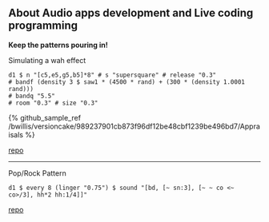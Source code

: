 ## About Audio apps development and Live coding programming


**Keep the patterns pouring in!**


Simulating a wah effect

```
d1 $ n "[c5,e5,g5,b5]*8" # s "supersquare" # release "0.3"
# bandf (density 3 $ saw1 * (4500 * rand) + (300 * (density 1.0001 rand)))
# bandq "5.5"
# room "0.3" # size "0.3"
```
{% github_sample_ref /bwillis/versioncake/989237901cb873f96df12be48cbf1239be496bd7/Appraisals %}

[repo](https://github.com/pd3v/soundclips/blob/master/1.tidal)

---

Pop/Rock Pattern


	d1 $ every 8 (linger "0.75") $ sound "[bd, [~ sn:3], [~ ~ co <~ co>/3], hh*2 hh:1/4]]"
	
		
[repo](https://github.com/pd3v/soundclips/blob/master/11.tidal)

